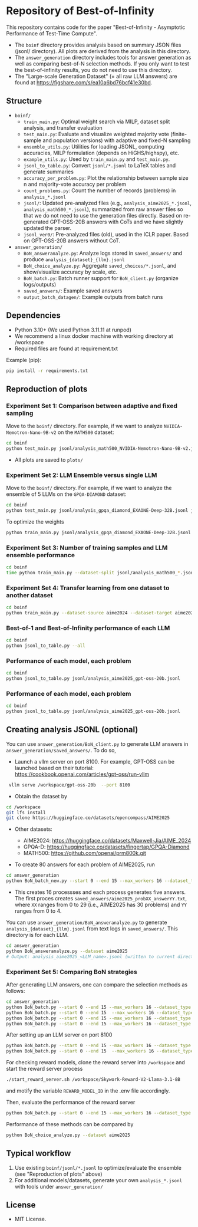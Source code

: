 # Repository of Best-of-Infinity

This repository contains code for the paper "Best-of-Infinity - Asymptotic Performance of Test-Time Compute". 


* The `boinf` directory provides analysis based on summary JSON files (jsonl/ directory). All plots are derived from the analysis in this directory.
* The `answer_generation` directory includes tools for answer generation as well as comparing best-of-N selection methods. If you only want to test the best-of-infinity results, you do not need to use this directory.
* The "Large-scale Generation Dataset" (= all raw LLM answers) are found at https://figshare.com/s/ea10a6bd76bcf41e30bd. 

## Structure

- `boinf/`
  - `train_main.py`: Optimal weight search via MILP, dataset split analysis, and transfer evaluation
  - `test_main.py`: Evaluate and visualize weighted majority vote (finite-sample and population versions) with adaptive and fixed-N sampling
  - `ensemble_utils.py`: Utilities for loading JSONL, computing accuracies, MILP formulation (depends on HiGHS/highspy), etc.
  - `example_utils.py`: Used by `train_main.py` and `test_main.py`.
  - `jsonl_to_table.py`: Convert `jsonl/*.jsonl` to LaTeX tables and generate summaries
  - `accuracy_per_problem.py`: Plot the relationship between sample size n and majority-vote accuracy per problem
  - `count_problems.py`: Count the number of records (problems) in `analysis_*.jsonl`
  - `jsonl/`: Updated pre-analyzed files (e.g., `analysis_aime2025_*.jsonl`, `analysis_math500_*.jsonl`), summarized from raw answer files so that we do not need to use the generation files directly. Based on re-generated GPT-OSS-20B answers with CoTs and we have slightly updated the parser.
  - `jsonl_ver0/`: Pre-analyzed files (old), used in the ICLR paper. Based on GPT-OSS-20B answers without CoT.
- `answer_generation/`
  - `BoN_answeranalyze.py`: Analyze logs stored in `saved_answers/` and produce `analysis_{dataset}_{llm}.jsonl`
  - `BoN_choice_analyze.py`: Aggregate `saved_choices/*.jsonl`, and show/visualize accuracy by scale, etc.
  - `BoN_batch.py`: Batch runner support for `BoN_client.py` (organize logs/outputs)
  - `saved_answers/`: Example saved answers
  - `output_batch_datagen/`: Example outputs from batch runs

## Dependencies

- Python 3.10+ (We used Python 3.11.11 at runpod)
- We recommend a linux docker machine with working directory at /workspace
- Required files are found at requirement.txt

Example (pip):
```bash
pip install -r requirements.txt
```

## Reproduction of plots

###  Experiment Set 1: Comparison between adaptive and fixed sampling
Move to the `boinf/` directory. For example, if we want to analyze `NVIDIA-Nemotron-Nano-9B-v2` on the `MATH500` dataset:
```bash
cd boinf
python test_main.py jsonl/analysis_math500_NVIDIA-Nemotron-Nano-9B-v2.jsonl --n-trials 100 --analyze-bayes
```
- All plots are saved to `plots/`

### Experiment Set 2: LLM Ensemble versus single LLM

Move to the `boinf/` directory. For example, if we want to analyze the ensemble of 5 LLMs on the `GPQA-DIAMOND` dataset:
```bash
cd boinf
python test_main.py jsonl/analysis_gpqa_diamond_EXAONE-Deep-32B.jsonl jsonl/analysis_gpqa_diamond_MetaStone-S1-32B.jsonl jsonl/analysis_gpqa_diamond_Phi-4-reasoning.jsonl jsonl/analysis_gpqa_diamond_Qwen3-30B-A3B-Thinking-2507.jsonl jsonl/analysis_gpqa_diamond_gpt-oss-20b.jsonl --weights 0.0176,0.0346,0.2690,0.4144,0.2644 --n-trials 100 --analyze-bayes --no-analyze-fixed --show-single --b-bf 3000
```

To optimize the weights
```bash
python train_main.py jsonl/analysis_gpqa_diamond_EXAONE-Deep-32B.jsonl jsonl/analysis_gpqa_diamond_MetaStone-S1-32B.jsonl jsonl/analysis_gpqa_diamond_Phi-4-reasoning.jsonl jsonl/analysis_gpqa_diamond_Qwen3-30B-A3B-Thinking-2507.jsonl jsonl/analysis_gpqa_diamond_gpt-oss-20b.jsonl 
```

### Experiment Set 3: Number of training samples and LLM ensemble performance 

```bash
cd boinf
time python train_main.py --dataset-split jsonl/analysis_math500_*.jsonl 
```

### Experiment Set 4: Transfer learning from one dataset to another dataset

```bash
cd boinf
python train_main.py --dataset-source aime2024 --dataset-target aime2025
```

### Best-of-1 and Best-of-Infinity performance of each LLM
```bash
cd boinf
python jsonl_to_table.py --all
```

### Performance of each model, each problem
```bash
cd boinf
python jsonl_to_table.py jsonl/analysis_aime2025_gpt-oss-20b.jsonl
```

### Performance of each model, each problem
```bash
cd boinf
python jsonl_to_table.py jsonl/analysis_aime2025_gpt-oss-20b.jsonl
```

## Creating analysis JSONL (optional)

You can use `answer_generation/BoN_client.py` to generate LLM answers in `answer_generation/saved_answers/`. To do so,

* Launch a vllm server on port 8100. For example, GPT-OSS can be launched based on their tutorial: https://cookbook.openai.com/articles/gpt-oss/run-vllm
```bash
 vllm serve /workspace/gpt-oss-20b  --port 8100
```
* Obtain the dataset by 
```bash
cd /workspace
git lfs install
git clone https://huggingface.co/datasets/opencompass/AIME2025
```

* Other datasets:
  - AIME2024: https://huggingface.co/datasets/Maxwell-Jia/AIME_2024
  - GPQA-D: https://huggingface.co/datasets/fingertap/GPQA-Diamond
  - MATH500: https://github.com/openai/prm800k.git 

* To create 80 answers for each problem of AIME2025, run
```bash
cd answer_generation
python BoN_batch_new.py --start 0 --end 15 --max_workers 16 --dataset_type aime2025 --evaluation_method best --use_save --output_dir output_batch_datagen -n 5 --file_start 0 
```
- This creates 16 processses and each process generates five answers. The first proces creates `saved_answers/aime2025_probXX_answerYY.txt`, where `XX` ranges from 0 to 29 (i.e., AIME2025 has 30 problems) and `YY` ranges from 0 to 4. 

You can use `answer_generation/BoN_answeranalyze.py` to generate `analysis_{dataset}_{llm}.jsonl` from text logs in `saved_answers/`. This directory is for each LLM. 
```bash
cd answer_generation
python BoN_answeranalyze.py --dataset aime2025
# Output: analysis_aime2025_<LLM_name>.jsonl (written to current directory). <LLM_name> is extracted from the variable LLM_MODEL_PORT_8100 defined in the .env file. Change it accordingly.
```

###  Experiment Set 5: Comparing BoN strategies

After generating LLM answers, one can compare the selection methods as follows:
```bash
cd answer_generation
python BoN_batch.py --start 0 --end 15 --max_workers 16 --dataset_type aime2025 --evaluation_method random -n 5 --file_start 0 --max_samples 1000
python BoN_batch.py --start 0 --end 15  --max_workers 16 --dataset_type aime2025 --evaluation_method omni -n 5 --file_start 0 --max_samples 1000
python BoN_batch.py --start 0 --end 15 --max_workers 16 --dataset_type aime2025 --evaluation_method majority -n 2 --file_start 0 --max_samples 1000
python BoN_batch.py --start 0 --end 15 --max_workers 16 --dataset_type aime2025 --evaluation_method self_certainty -n 5 --file_start 0 --max_samples 1000
```
After setting up an LLM server on port 8100
```bash
python BoN_batch.py --start 0 --end 15 --max_workers 16 --dataset_type aime2025 --evaluation_method llm_judge_set -n 5 --file_start 0 --max_samples 1000
python BoN_batch.py --start 0 --end 15  --max_workers 16 --dataset_type aime2025 --evaluation_method llm_judge_tournament -n 5 --file_start 0 --max_samples 1000
```

For checking reward models, clone the reward server into `/workspace` and start the reward server process
```bash
./start_reward_server.sh /workspace/Skywork-Reward-V2-Llama-3.1-8B
```
and motify the variable `REWARD_MODEL_ID` in the .env file accordingly.

Then, evaluate the performance of the reward server
```bash
python BoN_batch.py --start 0 --end 15 --max_workers 16 --dataset_type aime2025 --evaluation_method reward -n 5 --file_start 0 --max_samples 1000
```

Performance of these methods can be compared by 
```bash
python BoN_choice_analyze.py --dataset aime2025
```


## Typical workflow
1. Use existing `boinf/jsonl/*.jsonl` to optimize/evaluate the ensemble (see "Reproduction of plots" above)
2. For additional models/datasets, generate your own `analysis_*.jsonl` with tools under `answer_generation/`

## License
- MIT License. 




